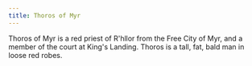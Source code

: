 ```yaml
---
title: Thoros of Myr
---
```


Thoros of Myr is a red priest of R'hllor from the Free City of Myr, and a member of the court at King's Landing. Thoros is a tall, fat, bald man in loose red robes.



